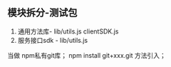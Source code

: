 ## 模块拆分-测试包
1. 通用方法库- lib/utils.js clientSDK.js
2. 服务接口sdk - lib/utils.js

当做 npm私有git库；
npm install git+xxx.git 方法引入；
